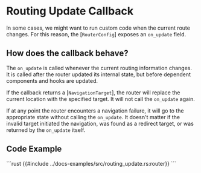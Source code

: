 # Routing Update Callback

In some cases, we might want to run custom code when the current route changes. For this reason, the [`RouterConfig`] exposes an `on_update` field.

## How does the callback behave?

The `on_update` is called whenever the current routing information changes. It is called after the router updated its internal state, but before dependent components and hooks are updated.

If the callback returns a [`NavigationTarget`], the router will replace the current location with the specified target. It will not call the `on_update` again.

If at any point the router encounters a navigation failure, it will go to the appropriate state without calling the `on_update`. It doesn't matter if the invalid target initiated the navigation, was found as a redirect target, or was returned by the `on_update` itself.

## Code Example

\```rust
{{#include ../docs-examples/src/routing_update.rs:router}}
\```
